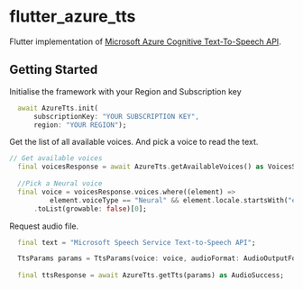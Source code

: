 # flutter_azure_tts

Flutter implementation of [Microsoft Azure Cognitive Text-To-Speech API](https://azure.microsoft.com/en-us/services/cognitive-services/text-to-speech/#features).

## Getting Started

Initialise the framework with your Region and Subscription key

```dart
  await AzureTts.init(
      subscriptionKey: "YOUR SUBSCRIPTION KEY",
      region: "YOUR REGION");
```

Get the list of all available voices. And pick a voice to read the text.

```dart
// Get available voices
  final voicesResponse = await AzureTts.getAvailableVoices() as VoicesSuccess;
  
  //Pick a Neural voice
  final voice = voicesResponse.voices.where((element) =>
          element.voiceType == "Neural" && element.locale.startsWith("en-"))
      .toList(growable: false)[0];
```

Request audio file.

```dart
  final text = "Microsoft Speech Service Text-to-Speech API";

  TtsParams params = TtsParams(voice: voice, audioFormat: AudioOutputFormat.audio16khz32kBitrateMonoMp3, text: text);
  
  final ttsResponse = await AzureTts.getTts(params) as AudioSuccess;
```
